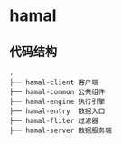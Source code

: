 # hamal

## 代码结构
```java_holder_method_tree
.
├── hamal-client 客户端
├── hamal-common 公共组件
├── hamal-engine 执行引擎
├── hamal-entry  数据入口
├── hamal-fliter 过滤器
├── hamal-server 数据服务端

```
